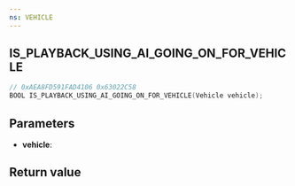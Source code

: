 ```yaml
---
ns: VEHICLE
---
```

## IS_PLAYBACK_USING_AI_GOING_ON_FOR_VEHICLE

```c
// 0xAEA8FD591FAD4106 0x63022C58
BOOL IS_PLAYBACK_USING_AI_GOING_ON_FOR_VEHICLE(Vehicle vehicle);
```


## Parameters
* **vehicle**: 

## Return value
